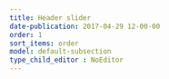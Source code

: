 ```yaml
---
title: Header slider
date-publication: 2017-04-29 12-00-00
order: 1
sort_items: order
model: default-subsection
type_child_editor : NoEditor
---
```


